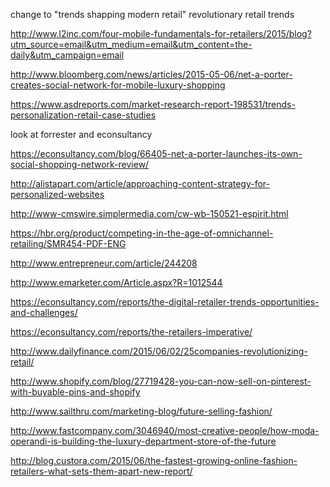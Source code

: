 change to "trends shapping modern retail"
revolutionary retail trends

http://www.l2inc.com/four-mobile-fundamentals-for-retailers/2015/blog?utm_source=email&utm_medium=email&utm_content=the-daily&utm_campaign=email

http://www.bloomberg.com/news/articles/2015-05-06/net-a-porter-creates-social-network-for-mobile-luxury-shopping

https://www.asdreports.com/market-research-report-198531/trends-personalization-retail-case-studies

look at forrester and econsultancy

https://econsultancy.com/blog/66405-net-a-porter-launches-its-own-social-shopping-network-review/

http://alistapart.com/article/approaching-content-strategy-for-personalized-websites

http://www-cmswire.simplermedia.com/cw-wb-150521-espirit.html

https://hbr.org/product/competing-in-the-age-of-omnichannel-retailing/SMR454-PDF-ENG

http://www.entrepreneur.com/article/244208

http://www.emarketer.com/Article.aspx?R=1012544

https://econsultancy.com/reports/the-digital-retailer-trends-opportunities-and-challenges/

https://econsultancy.com/reports/the-retailers-imperative/

http://www.dailyfinance.com/2015/06/02/25companies-revolutionizing-retail/

http://www.shopify.com/blog/27719428-you-can-now-sell-on-pinterest-with-buyable-pins-and-shopify

http://www.sailthru.com/marketing-blog/future-selling-fashion/

http://www.fastcompany.com/3046940/most-creative-people/how-moda-operandi-is-building-the-luxury-department-store-of-the-future

http://blog.custora.com/2015/06/the-fastest-growing-online-fashion-retailers-what-sets-them-apart-new-report/
